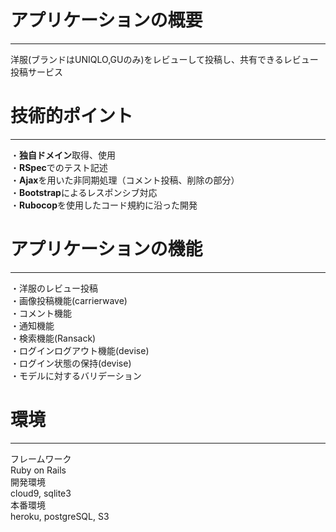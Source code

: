 # アプリケーションの概要
---------------------------------------
洋服(ブランドはUNIQLO,GUのみ)をレビューして投稿し、共有できるレビュー投稿サービス


# 技術的ポイント
---------------------------------------
・**独自ドメイン**取得、使用  
・**RSpec**でのテスト記述  
・**Ajax**を用いた非同期処理（コメント投稿、削除の部分）  
・**Bootstrap**によるレスポンシブ対応  
・**Rubocop**を使用したコード規約に沿った開発  


# アプリケーションの機能
---------------------------------------
・洋服のレビュー投稿  
・画像投稿機能(carrierwave)  
・コメント機能  
・通知機能  
・検索機能(Ransack)  
・ログインログアウト機能(devise)  
・ログイン状態の保持(devise)  
・モデルに対するバリデーション  


# 環境
---------------------------------------
フレームワーク  
Ruby on Rails  
開発環境  
cloud9, sqlite3  
本番環境  
heroku, postgreSQL, S3